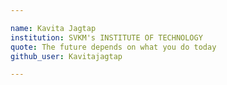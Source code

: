 ```yaml
---

name: Kavita Jagtap
institution: SVKM's INSTITUTE OF TECHNOLOGY
quote: The future depends on what you do today
github_user: Kavitajagtap

---
```

